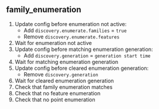 
## family_enumeration

1. Update config before enumeration not active:
    * Add `discovery.enumerate.families` = `true`
    * Remove `discovery.enumerate.features`
1. Wait for enumeration not active
1. Update config before matching enumeration generation:
    * Add `discovery.generation` = `generation start time`
1. Wait for matching enumeration generation
1. Update config before cleared enumeration generation:
    * Remove `discovery.generation`
1. Wait for cleared enumeration generation
1. Check that family enumeration matches
1. Check that no feature enumeration
1. Check that no point enumeration

